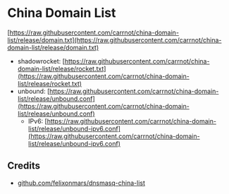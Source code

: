 # China Domain List

[https://raw.githubusercontent.com/carrnot/china-domain-list/release/domain.txt](https://raw.githubusercontent.com/carrnot/china-domain-list/release/domain.txt)

* shadowrocket: [https://raw.githubusercontent.com/carrnot/china-domain-list/release/rocket.txt](https://raw.githubusercontent.com/carrnot/china-domain-list/release/rocket.txt)
* unbound: [https://raw.githubusercontent.com/carrnot/china-domain-list/release/unbound.conf](https://raw.githubusercontent.com/carrnot/china-domain-list/release/unbound.conf)
  * IPv6: [https://raw.githubusercontent.com/carrnot/china-domain-list/release/unbound-ipv6.conf](https://raw.githubusercontent.com/carrnot/china-domain-list/release/unbound-ipv6.conf)

## Credits

* [github.com/felixonmars/dnsmasq-china-list](https://github.com/felixonmars/dnsmasq-china-list)
